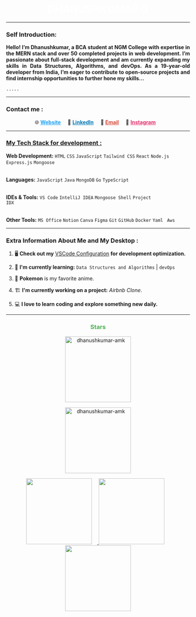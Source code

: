 <h1 align="center" style="color:#ffff" >
DHANUSHKUMAR G
</h1>
    

---

### Self Introduction:
<p style="font-weight: bold; text-align: justify;">
Hello! I’m Dhanushkumar, a BCA student at NGM College with expertise in
the MERN stack and over 50 completed projects in web development.
I’m passionate about full-stack development and am currently expanding 
my skills in Data Structures, Algorithms, and devOps.
As a 19-year-old developer from India, I’m eager to contribute
to open-source projects and find internship opportunities to 
further hone my skills...

    .....
</p>


---

<h3> Contact me  : </h3>


<p align="center">
  🌐 <a href="https://dhanushkumaramkdev-portfolio.vercel.app/#" style="color: #1DA1F2; font-weight: bold; padding-right: 15px;">Website</a>
  💼 <a href="https://www.linkedin.com/in/dhanushkumar-amk/" style="color: #0077B5; font-weight: bold; padding-right: 15px;">LinkedIn</a>
  📧 <a href="mailto:dhanushkumaramk@gmail.com" style="color: #D44638; font-weight: bold; padding-right: 15px;">Email</a>
  📸 <a href="https://www.instagram.com/dhanuxxsh._.07/" style="color: #E1306C; font-weight: bold; padding-right: 15px;">Instagram</a>
</p>


---


<h3 style="text-decoration : underline"> My Tech Stack for development : </h3>

<p >
    
<strong>Web Development:</strong> <code>HTML</code> <code>CSS</code> <code>JavaScript</code> <code>Tailwind CSS</code> <code>React</code> <code>Node.js</code> <code>Express.js</code> <code>Mongoose</code><br><br>

<strong>Languages:</strong> <code>JavaScript</code> <code>Java</code> <code>MongoDB</code> <code>Go</code> <code>TypeScript</code> <br><br>

<strong>IDEs & Tools:</strong> <code>VS Code</code> <code>IntelliJ IDEA</code> <code>Mongoose Shell</code> <code>Project IDX</code><br><br>

<strong>Other Tools:</strong> <code>MS Office</code> <code>Notion</code> <code>Canva</code> <code>Figma</code> <code>Git</code> <code>GitHub</code> <code>Docker</code> <code>Yaml</code> <code> Aws </code>
</p>

---

<h3> Extra Information About Me and My Desktop   :</h3>

1. 🖥️ **Check out my** [VSCode Configuration](https://github.com/dhanushkumar-amk/MY-VS-Code-settings) **for development optimization.**

2. 📖 **I'm currently learning:** `Data Structures and Algorithms` | `devOps`

3. 🦖 **Pokemon** is my favorite anime.

4. 🏗️ **I'm currently working on a project:** *Airbnb Clone*.

5. 💻 **I love to learn coding and explore something new daily.**



---


<h3 align="center" style="font-weight: bold; color: #4CAF50;">Stars</h3>

<p align="center">
  <img height="180em" src="https://github-readme-stats.vercel.app/api/top-langs/?username=dhanushkumar-amk&layout=compact&theme=" alt="dhanushkumar-amk" />
</p>

<p align="center">
  <img height="180em" src="https://github-readme-streak-stats.herokuapp.com/?user=dhanushkumar-amk&theme=" alt="dhanushkumar-amk" />
</p>

<div align="center">
  <a href="https://github.com/dhanushkumar-amk">
    <img src="http://github-profile-summary-cards.vercel.app/api/cards/most-commit-language?username=dhanushkumar-amk&theme=2077" height="180em" style="margin-right: 15px;" />
    <img src="http://github-profile-summary-cards.vercel.app/api/cards/repos-per-language?username=dhanushkumar-amk&theme=2077" height="180em" style="margin-right: 15px;" />
    <img src="http://github-profile-summary-cards.vercel.app/api/cards/profile-details?username=dhanushkumar-amk&theme=2077" height="180em" />
  </a>
</div>

